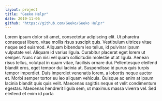 ```yaml
---
layout: project
title: "Geeko Helpr"
date: 2019-11-06
github: "https://github.com/Geeko/Geeko Helpr"
---
```


  
Lorem ipsum dolor sit amet, consectetur adipiscing elit. Ut pharetra consequat libero, vitae mollis risus suscipit quis. Vestibulum ultrices vitae neque sed euismod. Aliquam bibendum leo tellus, id pulvinar ipsum vulputate vel. Aliquam id varius ligula. Curabitur placerat eget lorem ut semper. Nunc non nisi vel quam sollicitudin molestie ut at ligula. Aenean risus tellus, volutpat in quam vitae, facilisis ornare dui. Pellentesque eleifend blandit eros, eget tempor dui lacinia ut. Suspendisse id purus quis turpis tempor imperdiet. Duis imperdiet venenatis lorem, a lobortis neque auctor et. Morbi semper tortor eu leo aliquam vehicula. Quisque ac enim at ipsum lacinia blandit quis quis velit. Maecenas sagittis neque et velit condimentum egestas. Maecenas hendrerit ligula sem, ut maximus massa viverra vel. Sed eleifend et enim id porta
